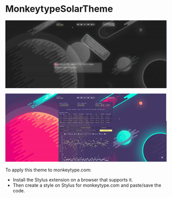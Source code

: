 # MonkeytypeSolarTheme

![typing demo](demo/solar_typing_demo.gif)

![menu demo](demo/solar_menu_demo.gif)

To apply this theme to monkeytype.com:
- Install the Stylus extension on a browser that supports it.
- Then create a style on Stylus for monkeytype.com and paste/save the code.
